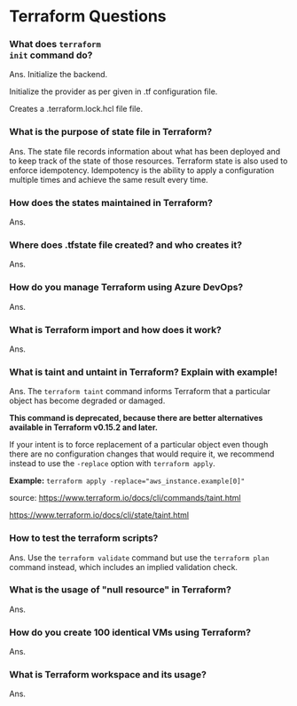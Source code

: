 # Terraform Questions

### What does <code>terraform init</code> command do?
Ans. Initialize the backend.

Initialize the provider as per given in .tf configuration file.

Creates a .terraform.lock.hcl file file.


### What is the purpose of state file in Terraform?
Ans. The state file records information about what has been deployed and to keep track of the state of those resources.
Terraform state is also used to enforce idempotency. Idempotency is the ability to apply a configuration multiple times and achieve the same result every time.

### How does the states maintained in Terraform?

Ans.

### Where does .tfstate file created? and who creates it?

Ans.

### How do you manage Terraform using Azure DevOps?

Ans. 

### What is Terraform import and how does it work?

Ans.

### What is taint and untaint in Terraform? Explain with example!

Ans. The ```terraform taint``` command informs Terraform that a particular object has become degraded or damaged.

**This command is deprecated, because there are better alternatives available in Terraform v0.15.2 and later.**

If your intent is to force replacement of a particular object even though there are no configuration changes that would require it, we recommend instead to use the ```-replace``` option with ```terraform apply```. 

**Example:**
```terraform apply -replace="aws_instance.example[0]"```

source: 
https://www.terraform.io/docs/cli/commands/taint.html

https://www.terraform.io/docs/cli/state/taint.html

### How to test the terraform scripts?

Ans. Use the ```terraform validate``` command but use the ```terraform plan``` command instead, which includes an implied validation check.

### What is the usage of "null resource" in Terraform?

Ans.

### How do you create 100 identical VMs using Terraform?

Ans. 


### What is Terraform workspace and its usage?

Ans.



